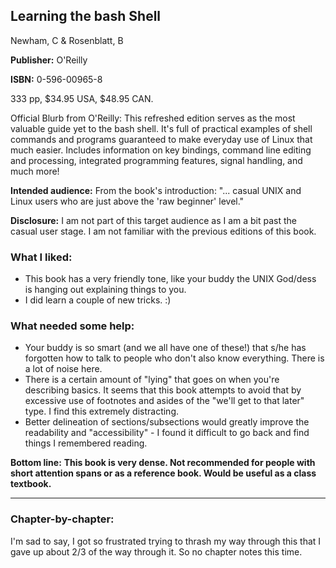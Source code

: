 ## Learning the bash Shell

Newham, C & Rosenblatt, B

**Publisher:**  O'Reilly

**ISBN:** 0-596-00965-8

333 pp, $34.95 USA, $48.95 CAN.

Official Blurb from O'Reilly:
This refreshed edition serves as the most valuable guide yet to the bash shell. It's full of practical examples of shell commands and programs guaranteed to make everyday use of Linux that much easier. Includes information on key bindings, command line editing and processing, integrated programming features, signal handling, and much more!

**Intended audience:** From the book's introduction: "... casual UNIX and Linux users who are just above the 'raw beginner' level."

**Disclosure:**  I am not part of this target audience as I am a bit past the casual user stage.  I am not familiar with the previous editions of this book.

### What I liked:

* This book has a very friendly tone, like your buddy the UNIX God/dess is hanging out explaining things to you.
* I did learn a couple of new tricks. :)

### What needed some help:

* Your buddy is so smart (and we all have one of these!) that s/he has forgotten how to talk to people who don't also know everything.  There is a lot of noise here.
* There is a certain amount of "lying" that goes on when you're describing basics.  It seems that this book attempts to avoid that by excessive use of footnotes and asides of the "we'll get to that later" type.  I find this extremely distracting.
* Better delineation of sections/subsections would greatly improve the readability and "accessibility" - I found it difficult to go back and find things I remembered reading.

**Bottom line:**
**This book is very dense.  Not recommended for people with short attention spans or as a reference book.  Would be useful as a class textbook.**

---

### Chapter-by-chapter:

I'm sad to say, I got so frustrated trying to thrash my way through this that I gave up about 2/3 of the way through it.  So no chapter notes this time.
